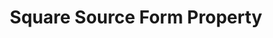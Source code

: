 ---
# -------------------------- #
#     USING THIS TEMPLATE    #
# -------------------------- #

## NEED HELP USING THIS TEMPLATE? SEE:
## https://docs-about-stitch-docs.netlify.com/reference/connect-templates/destination-form-property/
## FOR INSTRUCTIONS & REFERENCE INFO


# -------------------------- #
#        CONTENT TYPE        #
# -------------------------- #

product-type: "connect"
content-type: "api-form"
form-type: "source"
key: "source-form-properties-square-object"


# -------------------------- #
#        OBJECT INFO         #
# -------------------------- #

title: "Square Source Form Property"
api-type: "platform.square"
display-name: "Square"

source-type: "saas"
docs-name: "square" # This should be whatever integration.name is. Ex: LinkedIn Ads is linkedin-ads

# -------------------------- #
#      OBJECT ATTRIBUTES     #
# -------------------------- #

uses-start-date: true

# Only source-specific attributes need to be listed here.
# The following attributes are considered common,
# and therefore don't need to be listed:
# anchor_time, cron_expression, frequency_in_minutes, image_version, start_date 

object-attributes:
  - name: "sandbox"
    type: "string"
    required: true
    description: |
      If `false`, then Stitch will not connect to your {{ form-property.display-name }} sandbox environment. The default is false.
    value: "`true` or `false`"


# -------------------------- #
#       OAUTH PROPERTIES     #
# -------------------------- #

oauth-link: "https://developer.squareup.com/reference/square/oauth-api"

oauth-description: ""

oauth-attributes:
  - name: "refresh_token"
    type: "string"
    required: true
    credential: true
    description: |
      An access token generated by a {{ form-property.display-name }} OAuth handshake.
    value: "<REFRESH_TOKEN>"

  - name: "client_id"
    type: "string"
    required: true
    credential: TRUE
    description: |
      The ID generated by {{ form-property.display-name }} to identify your OAuth application.
    value: |
      <CLIENT_ID>

  - name: "client_secret"
    type: "string"
    required: true
    credential: true
    description: |
      A secret key generated by {{ form-property.display-name }} to verify your `client_id`.
    value: "<CLIENT_SECRET>"    
---